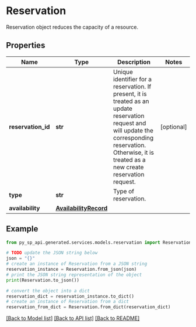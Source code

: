 # Reservation

Reservation object reduces the capacity of a resource.

## Properties

Name | Type | Description | Notes
------------ | ------------- | ------------- | -------------
**reservation_id** | **str** | Unique identifier for a reservation. If present, it is treated as an update reservation request and will update the corresponding reservation. Otherwise, it is treated as a new create reservation request. | [optional] 
**type** | **str** | Type of reservation. | 
**availability** | [**AvailabilityRecord**](AvailabilityRecord.md) |  | 

## Example

```python
from py_sp_api.generated.services.models.reservation import Reservation

# TODO update the JSON string below
json = "{}"
# create an instance of Reservation from a JSON string
reservation_instance = Reservation.from_json(json)
# print the JSON string representation of the object
print(Reservation.to_json())

# convert the object into a dict
reservation_dict = reservation_instance.to_dict()
# create an instance of Reservation from a dict
reservation_from_dict = Reservation.from_dict(reservation_dict)
```
[[Back to Model list]](../README.md#documentation-for-models) [[Back to API list]](../README.md#documentation-for-api-endpoints) [[Back to README]](../README.md)


